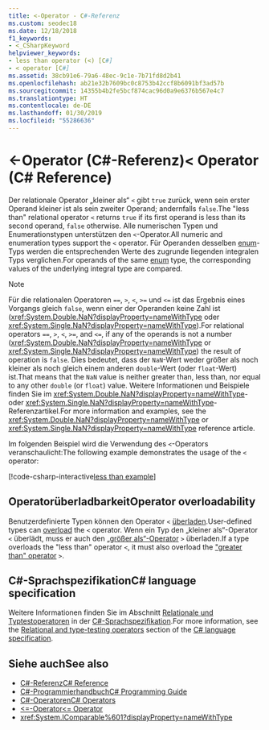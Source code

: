 ```yaml
---
title: <-Operator - C#-Referenz
ms.custom: seodec18
ms.date: 12/18/2018
f1_keywords:
- <_CSharpKeyword
helpviewer_keywords:
- less than operator (<) [C#]
- < operator [C#]
ms.assetid: 38cb91e6-79a6-48ec-9c1e-7b71fd8d2b41
ms.openlocfilehash: ab21e32b7609bc0c8753b42ccf8b6091bf3ad57b
ms.sourcegitcommit: 14355b4b2fe5bcf874cac96d0a9e6376b567e4c7
ms.translationtype: HT
ms.contentlocale: de-DE
ms.lasthandoff: 01/30/2019
ms.locfileid: "55286636"
---
```

# <a name="-operator-c-reference"></a><span data-ttu-id="a353b-102">\<-Operator (C#-Referenz)</span><span class="sxs-lookup"><span data-stu-id="a353b-102">\< Operator (C# Reference)</span></span>

<span data-ttu-id="a353b-103">Der relationale Operator „kleiner als“ `<` gibt `true` zurück, wenn sein erster Operand kleiner ist als sein zweiter Operand; andernfalls `false`.</span><span class="sxs-lookup"><span data-stu-id="a353b-103">The "less than" relational operator `<` returns `true` if its first operand is less than its second operand, `false` otherwise.</span></span> <span data-ttu-id="a353b-104">Alle numerischen Typen und Enumerationstypen unterstützen den `<`-Operator.</span><span class="sxs-lookup"><span data-stu-id="a353b-104">All numeric and enumeration types support the `<` operator.</span></span> <span data-ttu-id="a353b-105">Für Operanden desselben [enum](../keywords/enum.md)-Typs werden die entsprechenden Werte des zugrunde liegenden integralen Typs verglichen.</span><span class="sxs-lookup"><span data-stu-id="a353b-105">For operands of the same [enum](../keywords/enum.md) type, the corresponding values of the underlying integral type are compared.</span></span>

> [!NOTE]
> <span data-ttu-id="a353b-106">Für die relationalen Operatoren `==`, `>`, `<`, `>=` und `<=` ist das Ergebnis eines Vorgangs gleich `false`, wenn einer der Operanden keine Zahl ist (<xref:System.Double.NaN?displayProperty=nameWithType> oder <xref:System.Single.NaN?displayProperty=nameWithType>).</span><span class="sxs-lookup"><span data-stu-id="a353b-106">For relational operators `==`, `>`, `<`, `>=`, and `<=`, if any of the operands is not a number (<xref:System.Double.NaN?displayProperty=nameWithType> or <xref:System.Single.NaN?displayProperty=nameWithType>) the result of operation is `false`.</span></span> <span data-ttu-id="a353b-107">Dies bedeutet, dass der `NaN`-Wert weder größer als noch kleiner als noch gleich einem anderen `double`-Wert (oder `float`-Wert) ist.</span><span class="sxs-lookup"><span data-stu-id="a353b-107">That means that the `NaN` value is neither greater than, less than, nor equal to any other `double` (or `float`) value.</span></span> <span data-ttu-id="a353b-108">Weitere Informationen und Beispiele finden Sie im <xref:System.Double.NaN?displayProperty=nameWithType>- oder <xref:System.Single.NaN?displayProperty=nameWithType>-Referenzartikel.</span><span class="sxs-lookup"><span data-stu-id="a353b-108">For more information and examples, see the <xref:System.Double.NaN?displayProperty=nameWithType> or <xref:System.Single.NaN?displayProperty=nameWithType> reference article.</span></span>

<span data-ttu-id="a353b-109">Im folgenden Beispiel wird die Verwendung des `<`-Operators veranschaulicht:</span><span class="sxs-lookup"><span data-stu-id="a353b-109">The following example demonstrates the usage of the `<` operator:</span></span>

[!code-csharp-interactive[less than example](~/samples/snippets/csharp/language-reference/operators/GreaterAndLessOperatorsExamples.cs#Less)]

## <a name="operator-overloadability"></a><span data-ttu-id="a353b-110">Operatorüberladbarkeit</span><span class="sxs-lookup"><span data-stu-id="a353b-110">Operator overloadability</span></span>

<span data-ttu-id="a353b-111">Benutzerdefinierte Typen können den Operator `<` [überladen](../keywords/operator.md).</span><span class="sxs-lookup"><span data-stu-id="a353b-111">User-defined types can [overload](../keywords/operator.md) the `<` operator.</span></span> <span data-ttu-id="a353b-112">Wenn ein Typ den „kleiner als“-Operator `<` überlädt, muss er auch den [„größer als“-Operator](greater-than-operator.md) `>` überladen.</span><span class="sxs-lookup"><span data-stu-id="a353b-112">If a type overloads the "less than" operator `<`, it must also overload the ["greater than" operator](greater-than-operator.md) `>`.</span></span>

## <a name="c-language-specification"></a><span data-ttu-id="a353b-113">C#-Sprachspezifikation</span><span class="sxs-lookup"><span data-stu-id="a353b-113">C# language specification</span></span>

<span data-ttu-id="a353b-114">Weitere Informationen finden Sie im Abschnitt [Relationale und Typtestoperatoren](~/_csharplang/spec/expressions.md#relational-and-type-testing-operators) in der [C#-Sprachspezifikation](../language-specification/index.md).</span><span class="sxs-lookup"><span data-stu-id="a353b-114">For more information, see the [Relational and type-testing operators](~/_csharplang/spec/expressions.md#relational-and-type-testing-operators) section of the [C# language specification](../language-specification/index.md).</span></span>

## <a name="see-also"></a><span data-ttu-id="a353b-115">Siehe auch</span><span class="sxs-lookup"><span data-stu-id="a353b-115">See also</span></span>

- [<span data-ttu-id="a353b-116">C#-Referenz</span><span class="sxs-lookup"><span data-stu-id="a353b-116">C# Reference</span></span>](../index.md)
- [<span data-ttu-id="a353b-117">C#-Programmierhandbuch</span><span class="sxs-lookup"><span data-stu-id="a353b-117">C# Programming Guide</span></span>](../../programming-guide/index.md)
- [<span data-ttu-id="a353b-118">C#-Operatoren</span><span class="sxs-lookup"><span data-stu-id="a353b-118">C# Operators</span></span>](index.md)
- [<span data-ttu-id="a353b-119"><=-Operator</span><span class="sxs-lookup"><span data-stu-id="a353b-119"><= Operator</span></span>](less-than-equal-operator.md)
- <xref:System.IComparable%601?displayProperty=nameWithType>
